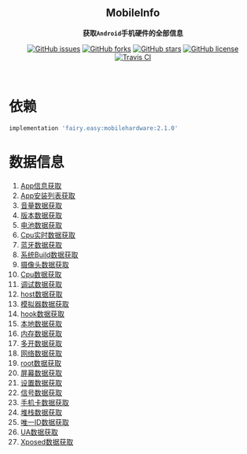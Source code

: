 <div align="center">
  
## MobileInfo

**获取`Android`手机硬件的全部信息**


[![GitHub issues](https://img.shields.io/github/issues/guxiaonian/MobileInfo.svg)](https://github.com/guxiaonian/MobileInfo/issues)
[![GitHub forks](https://img.shields.io/github/forks/guxiaonian/MobileInfo.svg)](https://github.com/guxiaonian/MobileInfo/network)
[![GitHub stars](https://img.shields.io/github/stars/guxiaonian/MobileInfo.svg)](https://github.com/guxiaonian/MobileInfo/stargazers)
[![GitHub license](https://img.shields.io/github/license/guxiaonian/MobileInfo.svg)](https://github.com/guxiaonian/MobileInfo)
[![Travis CI](https://travis-ci.org/guxiaonian/MobileInfo.svg?branch=master)](https://travis-ci.org/guxiaonian/MobileInfo)

</div>
<br>

# 依赖

```gradle
implementation 'fairy.easy:mobilehardware:2.1.0'

```

# 数据信息

1. [App信息获取](https://github.com/guxiaonian/MobileInfo/tree/master/mobilehardware/src/main/java/com/mobile/mobilehardware/app)
2. [App安装列表获取](https://github.com/guxiaonian/MobileInfo/tree/master/mobilehardware/src/main/java/com/mobile/mobilehardware/applist)
3. [音量数据获取](https://github.com/guxiaonian/MobileInfo/tree/master/mobilehardware/src/main/java/com/mobile/mobilehardware/audio)
4. [版本数据获取](https://github.com/guxiaonian/MobileInfo/tree/master/mobilehardware/src/main/java/com/mobile/mobilehardware/band)
5. [电池数据获取](https://github.com/guxiaonian/MobileInfo/tree/master/mobilehardware/src/main/java/com/mobile/mobilehardware/battery)
6. [Cpu实时数据获取](https://github.com/guxiaonian/MobileInfo/tree/master/mobilehardware/src/main/java/com/mobile/mobilehardware/block)
7. [蓝牙数据获取](https://github.com/guxiaonian/MobileInfo/tree/master/mobilehardware/src/main/java/com/mobile/mobilehardware/bluetooth)
8. [系统Build数据获取](https://github.com/guxiaonian/MobileInfo/tree/master/mobilehardware/src/main/java/com/mobile/mobilehardware/build)
9. [摄像头数据获取](https://github.com/guxiaonian/MobileInfo/tree/master/mobilehardware/src/main/java/com/mobile/mobilehardware/camera)
10. [Cpu数据获取](https://github.com/guxiaonian/MobileInfo/tree/master/mobilehardware/src/main/java/com/mobile/mobilehardware/cpu)
11. [调试数据获取](https://github.com/guxiaonian/MobileInfo/tree/master/mobilehardware/src/main/java/com/mobile/mobilehardware/debug)
12. [host数据获取](https://github.com/guxiaonian/MobileInfo/tree/master/mobilehardware/src/main/java/com/mobile/mobilehardware/dns)
13. [模拟器数据获取](https://github.com/guxiaonian/MobileInfo/tree/master/mobilehardware/src/main/java/com/mobile/mobilehardware/emulator)
14. [hook数据获取](https://github.com/guxiaonian/MobileInfo/tree/master/mobilehardware/src/main/java/com/mobile/mobilehardware/hook)
15. [本地数据获取](https://github.com/guxiaonian/MobileInfo/tree/master/mobilehardware/src/main/java/com/mobile/mobilehardware/local)
16. [内存数据获取](https://github.com/guxiaonian/MobileInfo/tree/master/mobilehardware/src/main/java/com/mobile/mobilehardware/memory)
17. [多开数据获取](https://github.com/guxiaonian/MobileInfo/tree/master/mobilehardware/src/main/java/com/mobile/mobilehardware/moreopen)
18. [网络数据获取](https://github.com/guxiaonian/MobileInfo/tree/master/mobilehardware/src/main/java/com/mobile/mobilehardware/network)
19. [root数据获取](https://github.com/guxiaonian/MobileInfo/tree/master/mobilehardware/src/main/java/com/mobile/mobilehardware/root)
20. [屏幕数据获取](https://github.com/guxiaonian/MobileInfo/tree/master/mobilehardware/src/main/java/com/mobile/mobilehardware/screen)
21. [设置数据获取](https://github.com/guxiaonian/MobileInfo/tree/master/mobilehardware/src/main/java/com/mobile/mobilehardware/setting)
22. [信号数据获取](https://github.com/guxiaonian/MobileInfo/tree/master/mobilehardware/src/main/java/com/mobile/mobilehardware/signal)
23. [手机卡数据获取](https://github.com/guxiaonian/MobileInfo/tree/master/mobilehardware/src/main/java/com/mobile/mobilehardware/simcard)
24. [堆栈数据获取](https://github.com/guxiaonian/MobileInfo/tree/master/mobilehardware/src/main/java/com/mobile/mobilehardware/stack)
25. [唯一ID数据获取](https://github.com/guxiaonian/MobileInfo/tree/master/mobilehardware/src/main/java/com/mobile/mobilehardware/uniqueid)
26. [UA数据获取](https://github.com/guxiaonian/MobileInfo/tree/master/mobilehardware/src/main/java/com/mobile/mobilehardware/useragent)
26. [Xposed数据获取](https://github.com/guxiaonian/MobileInfo/tree/master/mobilehardware/src/main/java/com/mobile/mobilehardware/xposed)
